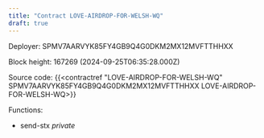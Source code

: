 ```yaml
---
title: "Contract LOVE-AIRDROP-FOR-WELSH-WQ"
draft: true
---
```

Deployer: SPMV7AARVYK85FY4GB9Q4G0DKM2MX12MVFTTHHXX


 



Block height: 167269 (2024-09-25T06:35:28.000Z)

Source code: {{<contractref "LOVE-AIRDROP-FOR-WELSH-WQ" SPMV7AARVYK85FY4GB9Q4G0DKM2MX12MVFTTHHXX LOVE-AIRDROP-FOR-WELSH-WQ>}}

Functions:

* send-stx _private_
